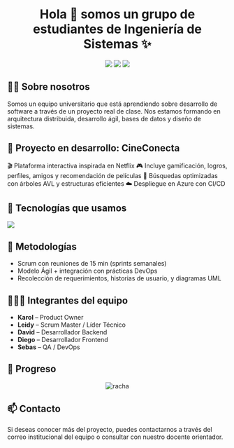 <h1 align="center">Hola 👋 somos un grupo de estudiantes de Ingeniería de Sistemas ✨</h1>

<p align="center">
  <img src="https://img.shields.io/badge/Trabajo%20en%20equipo-💻%20Scrum-blueviolet?style=for-the-badge">
  <img src="https://img.shields.io/badge/Aprendices%20de%20DevOps-🔧%20Azure-blue?style=for-the-badge">
  <img src="https://img.shields.io/badge/Backend%20en%20C++-💡%20Lógica%20Pura-informational?style=for-the-badge">
</p>

<h2>👨‍🎓 Sobre nosotros</h2>
<p align="left">
Somos un equipo universitario que está aprendiendo sobre desarrollo de software a través de un proyecto real de clase.  
Nos estamos formando en arquitectura distribuida, desarrollo ágil, bases de datos y diseño de sistemas.
</p>

<h2>🚀 Proyecto en desarrollo: CineConecta</h2>
<p align="left">
🎬 Plataforma interactiva inspirada en Netflix  
🎮 Incluye gamificación, logros, perfiles, amigos y recomendación de películas  
🔎 Búsquedas optimizadas con árboles AVL y estructuras eficientes  
☁️ Despliegue en Azure con CI/CD
</p>

<h2>🧠 Tecnologías que usamos</h2>
<p align="left">
  <a href="https://skillicons.dev">
    <img src="https://skillicons.dev/icons?i=cpp,html,css,js,nodejs,py,mysql,git,github,vscode,azure,figma&perline=10" />
  </a>
</p>

<h2>🧩 Metodologías</h2>
<ul>
  <li>Scrum con reuniones de 15 min (sprints semanales)</li>
  <li>Modelo Ágil + integración con prácticas DevOps</li>
  <li>Recolección de requerimientos, historias de usuario, y diagramas UML</li>
</ul>

<h2>🧑‍🤝‍🧑 Integrantes del equipo</h2>
<ul>
  <li><b>Karol</b> – Product Owner</li>
  <li><b>Leidy</b> – Scrum Master / Líder Técnico</li>
  <li><b>David</b> – Desarrollador Backend</li>
  <li><b>Diego</b> – Desarrollador Frontend</li>
  <li><b>Sebas</b> – QA / DevOps</li>
</ul>

<h2>📸 Progreso</h2>
<p align="center">
  <img src="https://github-readme-streak-stats.herokuapp.com/?user=unsimpledev&theme=dark&hide_border=false" alt="racha" />
</p>

<h2>📫 Contacto</h2>
<p>
Si deseas conocer más del proyecto, puedes contactarnos a través del correo institucional del equipo o consultar con nuestro docente orientador.
</p>
